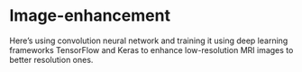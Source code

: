 # Image-enhancement
Here’s using convolution neural network and training it using deep learning frameworks TensorFlow and Keras to enhance low-resolution MRI images to better resolution ones. 

